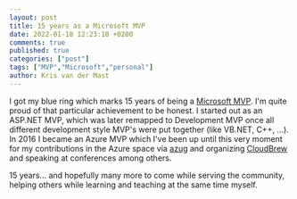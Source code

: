```yaml
---
layout: post
title: 15 years as a Microsoft MVP
date: 2022-01-18 12:23:18 +0200
comments: true
published: true
categories: ["post"]
tags: ["MVP","Microsoft","personal"]
author: Kris van der Mast
---
```

I got my blue ring which marks 15 years of being a [Microsoft MVP][1]. I'm quite proud of that particular achievement to be honest. I started out as an ASP.NET MVP, which was later remapped to Development MVP once all different development style MVP's were put together (like VB.NET, C++, ...). In 2016 I became an Azure MVP which I've been up until this very moment for my contributions in the Azure space via [azug][2] and organizing [CloudBrew][3] and speaking at conferences among others.

15 years... and hopefully many more to come while serving the community, helping others while learning and teaching at the same time myself.

[1]: http://mvp.microsoft.com/en-us/PublicProfile/38656?fullName=Kris%20van%20der%20Mast
[2]: https://www.azug.be
[3]: https://www.cloudbrew.be